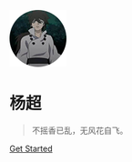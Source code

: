 ![logo](img/indora.png ':size=100x100 :borderRadius=50%')

# 杨超

> 不摇香已乱，无风花自飞。

<!-- * web前端开发 -->

[Get Started](quickstart.md)